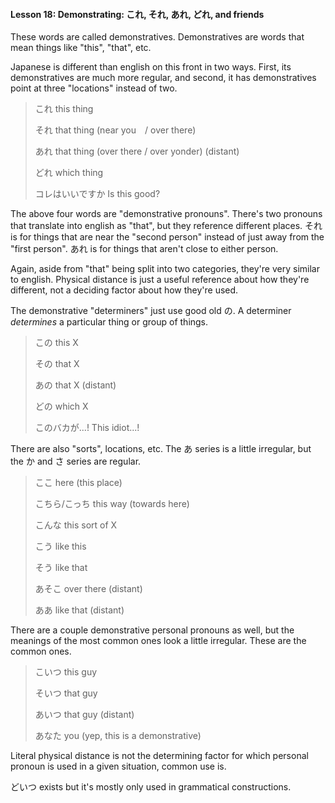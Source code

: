 #### Lesson 18: Demonstrating: これ, それ, あれ, どれ, and friends

These words are called demonstratives. Demonstratives are words that mean things like "this", "that", etc.

Japanese is different than english on this front in two ways. First, its demonstratives are much more regular, and second, it has demonstratives point at three "locations" instead of two.

> これ this thing
>
> それ that thing (near you　/ over there)
>
> あれ that thing (over there / over yonder) (distant)
>
> どれ which thing
>
> コレはいいですか Is this good?

The above four words are "demonstrative pronouns". There's two pronouns that translate into english as "that", but they reference different places. それ is for things that are near the "second person" instead of just away from the "first person". あれ is for things that aren't close to either person.

Again, aside from "that" being split into two categories, they're very similar to english. Physical distance is just a useful reference about how they're different, not a deciding factor about how they're used.

The demonstrative "determiners" just use good old の. A determiner _determines_ a particular thing or group of things.

> この this X
>
> その that X
>
> あの that X (distant)
>
> どの which X
>
> このバカが...! This idiot...!

There are also "sorts", locations, etc. The あ series is a little irregular, but the か and さ series are regular.

> ここ here (this place)
>
> こちら/こっち this way (towards here)
>
> こんな this sort of X
>
> こう like this
>
> そう like that
>
> あそこ over there (distant)
>
> ああ like that (distant)

There are a couple demonstrative personal pronouns as well, but the meanings of the most common ones look a little irregular. These are the common ones.

> こいつ this guy
>
> そいつ that guy
>
> あいつ that guy (distant)
>
> あなた you (yep, this is a demonstrative)

Literal physical distance is not the determining factor for which personal pronoun is used in a given situation, common use is.

どいつ exists but it's mostly only used in grammatical constructions.
